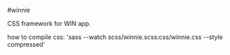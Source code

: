 #winnie

CSS framework for WIN app.

how to compile css:
'sass --watch scss/winnie.scss:css/winnie.css --style compressed'